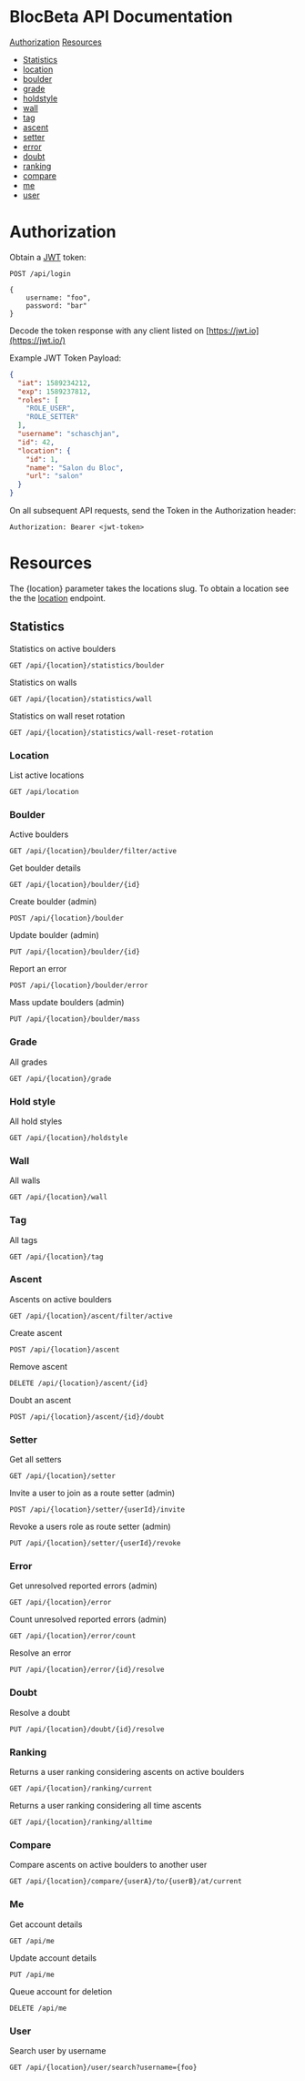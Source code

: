 # BlocBeta API Documentation

[Authorization](#Authorization)
[Resources](#Resources)
  - [Statistics](#Statistics)
  - [location](#location)
  - [boulder](#boulder)
  - [grade](#grade)
  - [holdstyle](#holdstyle)
  - [wall](#wall)
  - [tag](#tag)
  - [ascent](#ascent)
  - [setter](#setter)
  - [error](#error)
  - [doubt](#doubt)
  - [ranking](#ranking)
  - [compare](#compare)
  - [me](#me)
  - [user](#user)

# Authorization

Obtain a [JWT](https://jwt.io/) token:
```
POST /api/login

{
    username: "foo",
    password: "bar"
}
```

Decode the token response with any client listed on [https://jwt.io](https://jwt.io/)

Example JWT Token Payload:
```json
{
  "iat": 1589234212,
  "exp": 1589237812,
  "roles": [
    "ROLE_USER",
    "ROLE_SETTER"
  ],
  "username": "schaschjan",
  "id": 42,
  "location": {
    "id": 1,
    "name": "Salon du Bloc",
    "url": "salon"
  }
}
```

On all subsequent API requests, send the Token in the Authorization header:
```
Authorization: Bearer <jwt-token>
```

# Resources
The {location} parameter takes the locations slug. To obtain a location see the the [location](#location) endpoint.

## Statistics

Statistics on active boulders
```
GET /api/{location}/statistics/boulder
```

Statistics on walls
```
GET /api/{location}/statistics/wall
```

Statistics on wall reset rotation
```
GET /api/{location}/statistics/wall-reset-rotation
```


### Location

List active locations
```
GET /api/location
```

### Boulder

Active boulders
```
GET /api/{location}/boulder/filter/active
```

Get boulder details
```
GET /api/{location}/boulder/{id}
```

Create boulder (admin)
```
POST /api/{location}/boulder
``` 

Update boulder (admin)
```
PUT /api/{location}/boulder/{id}
```

Report an error
```
POST /api/{location}/boulder/error
```

Mass update boulders (admin)
```
PUT /api/{location}/boulder/mass
```

### Grade

All grades
```
GET /api/{location}/grade
```

### Hold style

All hold styles
```
GET /api/{location}/holdstyle
```

### Wall

All walls
```
GET /api/{location}/wall
```

### Tag

All tags
```
GET /api/{location}/tag
```

### Ascent

Ascents on active boulders
```
GET /api/{location}/ascent/filter/active
```

Create ascent
```
POST /api/{location}/ascent
```

Remove ascent
```
DELETE /api/{location}/ascent/{id}
```

Doubt an ascent
```
POST /api/{location}/ascent/{id}/doubt
```

### Setter

Get all setters
```
GET /api/{location}/setter
```

Invite a user to join as a route setter (admin)
```
POST /api/{location}/setter/{userId}/invite
```

Revoke a users role as route setter (admin)
```
PUT /api/{location}/setter/{userId}/revoke
```

### Error

Get unresolved reported errors (admin)
```
GET /api/{location}/error
```

Count unresolved reported errors (admin)
```
GET /api/{location}/error/count
```

Resolve an error
```
PUT /api/{location}/error/{id}/resolve
```

### Doubt
Resolve a doubt
```
PUT /api/{location}/doubt/{id}/resolve
```

### Ranking

Returns a user ranking considering ascents on active boulders
```
GET /api/{location}/ranking/current
```

Returns a user ranking considering all time ascents 
```
GET /api/{location}/ranking/alltime
```

### Compare

Compare ascents on active boulders to another user

```
GET /api/{location}/compare/{userA}/to/{userB}/at/current
```

### Me

Get account details
```
GET /api/me
```

Update account details
```
PUT /api/me
```

Queue account for deletion
```
DELETE /api/me
```

### User

Search user by username
```
GET /api/{location}/user/search?username={foo}
```
